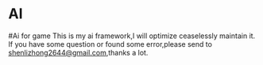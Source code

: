# AI
#Ai for game
This is my ai framework,I will optimize ceaselessly maintain it.
If you have some question or found some error,please send to shenlizhong2644@gmail.com,thanks a lot.
